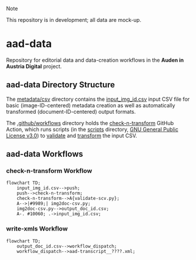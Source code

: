 > [!NOTE]
> This repository is in development; all data are mock-up.

# aad-data

Repository for editorial data and data-creation workflows in the **Auden in Austria Digital** project.

## aad-data Directory Structure

The [metadata/csv](https://github.com/auden-in-austria-digital/aad-data/tree/main/metadata/csv) directory contains the [input_img_id.csv](https://github.com/auden-in-austria-digital/aad-data/blob/main/metadata/csv/input_img_id.csv) input CSV file for basic (image-ID-centered) metadata creation as well as automatically transformed (document-ID-centered) output formats.

The [.github/workflows](https://github.com/auden-in-austria-digital/aad-data/tree/main/.github/workflows) directory holds the [check-n-transform](https://github.com/auden-in-austria-digital/aad-data/blob/main/.github/workflows/check-n-transform.yml) GitHub Action, which runs scripts (in the [scripts](https://github.com/auden-in-austria-digital/aad-data/tree/main/scripts) directory, [GNU General Public License v3.0](https://www.gnu.org/licenses/gpl-3.0.html#license-text)) to [validate](https://github.com/auden-in-austria-digital/aad-data/blob/main/scripts/check-n-transform/validate-csv.py) and [transform](https://github.com/auden-in-austria-digital/aad-data/blob/main/scripts/check-n-transform/img2doc-csv.py) the input CSV.

## aad-data Workflows
### check-n-transform Workflow
```mermaid
flowchart TD;
    input_img_id.csv-->push;
    push-->check-n-transform;
    check-n-transform-->A{validate-scv.py};
    A-->|#9989;| img2doc-csv.py;
    img2doc-csv.py-->output_doc_id.csv;
    A-. #10060; .->input_img_id.csv;
```
### write-xmls Workflow
```mermaid
flowchart TD;
    output_doc_id.csv-->workflow_dispatch;
    workflow_dispatch-->aad-transcript__????.xml;
```
